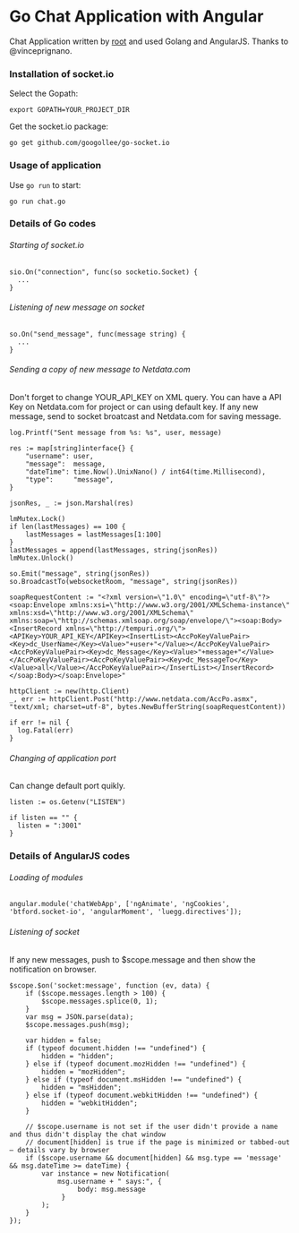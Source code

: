 # Go Chat Application with Angular
Chat Application written by [root](http://root.ist) and used Golang and AngularJS. Thanks to @vinceprignano.

### Installation of socket.io
Select the Gopath:
```
export GOPATH=YOUR_PROJECT_DIR
```

Get the socket.io package:
```
go get github.com/googollee/go-socket.io
```

### Usage of application
Use `go run` to start:
```
go run chat.go
```

### Details of Go codes

###### Starting of socket.io
```
sio.On("connection", func(so socketio.Socket) {
  ...
}
```

###### Listening of new message on socket
```
so.On("send_message", func(message string) {
  ...
}
```

###### Sending a copy of new message to Netdata.com
Don't forget to change YOUR_API_KEY on XML query. You can have a API Key on Netdata.com for project or can using default key. If any new message, send to socket broatcast and Netdata.com for saving message.
```
log.Printf("Sent message from %s: %s", user, message)

res := map[string]interface{} {
	"username": user,
	"message":  message,
	"dateTime": time.Now().UnixNano() / int64(time.Millisecond),
	"type":     "message",
}

jsonRes, _ := json.Marshal(res)

lmMutex.Lock()
if len(lastMessages) == 100 {
	lastMessages = lastMessages[1:100]
}
lastMessages = append(lastMessages, string(jsonRes))
lmMutex.Unlock()

so.Emit("message", string(jsonRes))
so.BroadcastTo(websocketRoom, "message", string(jsonRes))

soapRequestContent := "<?xml version=\"1.0\" encoding=\"utf-8\"?><soap:Envelope xmlns:xsi=\"http://www.w3.org/2001/XMLSchema-instance\" xmlns:xsd=\"http://www.w3.org/2001/XMLSchema\" xmlns:soap=\"http://schemas.xmlsoap.org/soap/envelope/\"><soap:Body><InsertRecord xmlns=\"http://tempuri.org/\"><APIKey>YOUR_API_KEY</APIKey><InsertList><AccPoKeyValuePair><Key>dc_UserName</Key><Value>"+user+"</Value></AccPoKeyValuePair><AccPoKeyValuePair><Key>dc_Message</Key><Value>"+message+"</Value></AccPoKeyValuePair><AccPoKeyValuePair><Key>dc_MessageTo</Key><Value>all</Value></AccPoKeyValuePair></InsertList></InsertRecord></soap:Body></soap:Envelope>"

httpClient := new(http.Client)
_, err := httpClient.Post("http://www.netdata.com/AccPo.asmx", "text/xml; charset=utf-8", bytes.NewBufferString(soapRequestContent))

if err != nil {
  log.Fatal(err)
}
```

###### Changing of application port
Can change default port quikly.
```
listen := os.Getenv("LISTEN")

if listen == "" {
  listen = ":3001"
}
```


### Details of AngularJS codes

###### Loading of modules
```
angular.module('chatWebApp', ['ngAnimate', 'ngCookies', 'btford.socket-io', 'angularMoment', 'luegg.directives']);
```

###### Listening of socket
If any new messages, push to $scope.message and then show the notification on browser.
```
$scope.$on('socket:message', function (ev, data) {
    if ($scope.messages.length > 100) {
        $scope.messages.splice(0, 1);
    }
    var msg = JSON.parse(data);
    $scope.messages.push(msg);

    var hidden = false;
    if (typeof document.hidden !== "undefined") {
        hidden = "hidden";
    } else if (typeof document.mozHidden !== "undefined") {
        hidden = "mozHidden";
    } else if (typeof document.msHidden !== "undefined") {
        hidden = "msHidden";
    } else if (typeof document.webkitHidden !== "undefined") {
        hidden = "webkitHidden";
    }

    // $scope.username is not set if the user didn't provide a name and thus didn't display the chat window
    // document[hidden] is true if the page is minimized or tabbed-out — details vary by browser
    if ($scope.username && document[hidden] && msg.type == 'message' && msg.dateTime >= dateTime) {
        var instance = new Notification(
            msg.username + " says:", {
                 body: msg.message
             }
        );
    }
});
```
